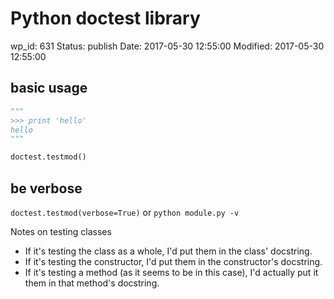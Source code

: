 # Python doctest library


wp_id: 631
Status: publish
Date: 2017-05-30 12:55:00
Modified: 2017-05-30 12:55:00


## basic usage

```py
"""
>>> print 'hello'
hello
"""

doctest.testmod()
```

## be verbose

`doctest.testmod(verbose=True)`
or 
`python module.py -v`


Notes on testing classes

* If it's testing the class as a whole, I'd put them in the class' docstring.
* If it's testing the constructor, I'd put them in the constructor's docstring.
* If it's testing a method (as it seems to be in this case), I'd actually put it them in that method's docstring.